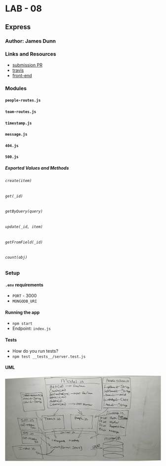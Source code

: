 # LAB - 08

## Express

### Author: James Dunn

### Links and Resources

- [submission PR](https://github.com/james-401-advanced-javascript/lab-08/pull/1)
- [travis](https://travis-ci.com/james-401-advanced-javascript/lab-08)
- [front-end](https://jamesdunn-lab-08.herokuapp.com)

### Modules

#### `people-routes.js`

#### `team-routes.js`

#### `timestamp.js`

#### `message.js`

#### `404.js`

#### `500.js`

##### Exported Values and Methods

###### `create(item)`

###### `get(_id)`

###### `getByQuery(query)`

###### `update(_id, item)`

###### `getFromField(_id)`

###### `count(obj)`

### Setup

#### `.env` requirements

- `PORT` - 3000
- `MONGODB_URI`

#### Running the app

- `npm start`
- Endpoint: `index.js`

#### Tests

- How do you run tests?
- `npm test __tests__/server.test.js`

#### UML

![UML](./images/lab-08.jpg)
